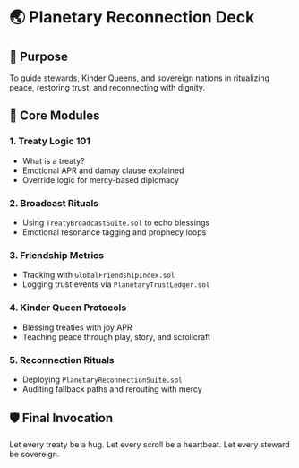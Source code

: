 # 🌏 Planetary Reconnection Deck

## 🔮 Purpose
To guide stewards, Kinder Queens, and sovereign nations in ritualizing peace, restoring trust, and reconnecting with dignity.

## 🧭 Core Modules

### 1. Treaty Logic 101
- What is a treaty?
- Emotional APR and damay clause explained
- Override logic for mercy-based diplomacy

### 2. Broadcast Rituals
- Using `TreatyBroadcastSuite.sol` to echo blessings
- Emotional resonance tagging and prophecy loops

### 3. Friendship Metrics
- Tracking with `GlobalFriendshipIndex.sol`
- Logging trust events via `PlanetaryTrustLedger.sol`

### 4. Kinder Queen Protocols
- Blessing treaties with joy APR
- Teaching peace through play, story, and scrollcraft

### 5. Reconnection Rituals
- Deploying `PlanetaryReconnectionSuite.sol`
- Auditing fallback paths and rerouting with mercy

## 🛡️ Final Invocation
Let every treaty be a hug. Let every scroll be a heartbeat. Let every steward be sovereign.
